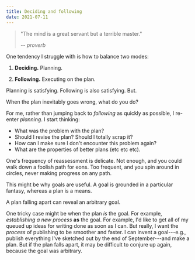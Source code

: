 ```yaml
---
title: Deciding and following
date: 2021-07-11
---
```


> "The mind is a great servant but a terrible master."
>
> -- _proverb_

One tendency I struggle with is how to balance two modes:

1. **Deciding.** Planning.

2. **Following.** Executing on the plan.

Planning is satisfying. Following is also satisfying. But.

When the plan inevitably goes wrong, what do you do?

For me, rather than jumping back to _following_ as quickly as possible, I re-enter _planning_. I start thinking:

- What was the problem with the plan?
- Should I revise the plan? Should I totally scrap it?
- How can I make sure I don't encounter this problem again?
- What are the properties of better plans (etc etc etc).

One's frequency of reassessment is delicate. Not enough, and you could walk down a foolish path for eons. Too frequent, and you spin around in circles, never making progress on any path.

This might be why goals are useful. A goal is grounded in a particular fantasy, whereas a plan is a means.

A plan falling apart can reveal an arbitrary goal.

One tricky case might be when the plan _is_ the goal. For example, _establishing a new process_ **as** the goal. For example, I'd like to get all of my queued up ideas for writing done as soon as I can. But really, I want the _process_ of publishing to be smoother and faster. I can invent a goal---e.g., publish everything I've sketched out by the end of September---and make a plan. But if the plan falls apart, it may be difficult to conjure up again, because the goal was arbitrary.
